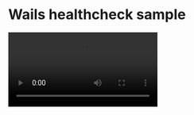 # Wails healthcheck sample

![screenshot](https://github.com/amirbagh75/wails-healthcheck-sample/blob/main/screencast.webm?raw=true)


